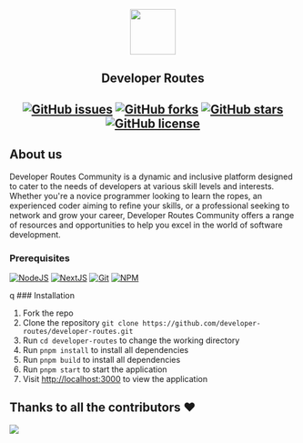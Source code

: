 <p align="center">
  <img  src="https://github.com/developer-routes/developer-routes/blob/b84ba135719830feb380eec3ef2c4e9d7f525e2f/images/dev-route.png" height="80">
  <h2 align="center">Developer Routes<h2>
</p>



<p align="center">
<a href="https://github.com/developer-routes/developer-routes/issues"><img alt="GitHub issues" src="https://img.shields.io/github/issues/developer-routes/developer-routes"></a>
<a href="https://github.com/developer-routes/developer-routes/forks"><img alt="GitHub forks" src="https://img.shields.io/github/forks/developer-routes/developer-routes"></a>
<a href="https://github.com/developer-routes/developer-routes/stargazers"><img alt="GitHub stars" src="https://img.shields.io/github/stars/developer-routes/developer-routes"></a>
<a href="https://github.com/developer-routes/developer-routes/blob/main/LICENSE"><img alt="GitHub license" src="https://img.shields.io/github/license/developer-routes/developer-routes"></a>
</p>

## About us
Developer Routes Community is a dynamic and inclusive platform designed to cater to the needs of developers at various skill levels and interests. 
Whether you're a novice programmer looking to learn the ropes, an experienced coder aiming to refine your skills, or a professional seeking to network and grow your career, 
Developer Routes Community offers a range of resources and opportunities to help you excel in the world of software development.
### Prerequisites

<p>
  
  [![NodeJS](https://img.shields.io/badge/next.js-6DA55F?style=for-the-badge&logo=next.js&logoColor=white)](https://nextjs.org/)
  [![NextJS](https://img.shields.io/badge/node.js-6DA55F?style=for-the-badge&logo=node.js&logoColor=white)](https://nodejs.org/en/download/)
  [![Git](https://img.shields.io/badge/git-%23F05033.svg?style=for-the-badge&logo=git&logoColor=white)](https://git-scm.com/downloads)
  [![NPM](https://img.shields.io/badge/PNPM-%23000000.svg?style=for-the-badge&logo=pnpm&logoColor=white)](https://pnpm.io/)

</p>


q    ### Installation

1. Fork the repo
2. Clone the repository `git clone https://github.com/developer-routes/developer-routes.git`
3. Run `cd developer-routes` to change the working directory
4. Run `pnpm install` to install all dependencies
5. Run `pnpm build` to install all dependencies
6. Run `pnpm start` to start the application
7. Visit [http://localhost:3000](http://localhost:3000) to view the application

## Thanks to all the contributors ❤️

<img src="https://contrib.rocks/image?repo=developer-routes/developer-routes"/>
